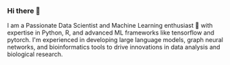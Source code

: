### Hi there 👋
I am a Passionate Data Scientist and Machine Learning enthusiast 🤖 with expertise in Python, R, and advanced ML frameworks like tensorflow and pytorch. I'm experienced in developing large language models, graph neural networks, and bioinformatics tools to drive innovations in data analysis and biological research.
<!--
**Janmejay-Vyas/Janmejay-Vyas** is a ✨ _special_ ✨ repository because its `README.md` (this file) appears on your GitHub profile.

Here are some ideas to get you started:

- 🔭 I’m currently working on ...
- 🌱 I’m currently learning ...
- 👯 I’m looking to collaborate on ...
- 🤔 I’m looking for help with ...
- 💬 Ask me about ...
- 📫 How to reach me: ...
- 😄 Pronouns: ...
- ⚡ Fun fact: ...
-->
